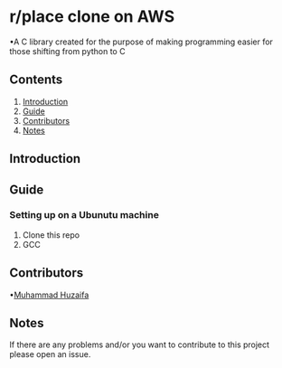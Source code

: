 # r/place clone on AWS
•A C library created for the purpose of making programming easier for those shifting from python to C <br>

## Contents
1. [Introduction](#introduction)
2. [Guide](#guide)
3. [Contributors](#contributors)
4. [Notes](#notes)

## Introduction

## Guide
### Setting up on a Ubunutu machine
1. Clone this repo
2. GCC

## Contributors
•[Muhammad Huzaifa](https://github.com/waifa) <br>

## Notes
If there are any problems and/or you want to contribute to this project please open an issue.